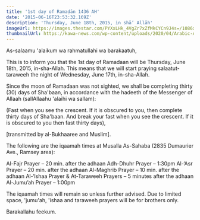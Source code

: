 ```yaml
---
title: '1st day of Ramaḍān 1436 AH'
date: '2015-06-16T23:53:32.169Z'
description: 'Thursday, June 18th, 2015, in shā’ Allāh'
imageUrl: https://images.thestar.com/PYXxLHk_4VgZr7xZfMkCYCn9J4s=/1086x688/smart/filters:cb(2700061000)/https://www.thespec.com/content/dam/thespec/opinion/contributors/2017/06/06/for-muslims-ramadan-is-a-month-of-charity-and-forgiveness/B823387220Z.1_20170606141630_000_GAE1T5VV7.2_Gallery.jpg
thumbnailUrl: https://kawa-news.com/wp-content/uploads/2020/04/Arabic-Asia-ConvertImage-820x500.jpg
---
```


As-salaamu 'alaikum wa rahmatullahi wa barakaatuh,

This is to inform you that the 1st day of Ramadaan will be Thursday, June 18th, 2015, in-sha-Allah. This means that we will start praying salaatut-taraweeh the night of Wednesday, June 17th, in-sha-Allah.

Since the moon of Ramadaan was not sighted, we shall be completing thirty (30) days of Sha'baan, in accordance with the hadeeth of the Messenger of Allaah (sallAllaahu 'alaihi wa sallam):

(Fast when you see the crescent. If it is obscured to you, then complete thirty days of Sha'baan. And break your fast when you see the crescent. If it is obscured to you then fast thirty days),

[transmitted by al-Bukhaaree and Muslim].

The following are the iqaamah times at Musalla As-Sahaba (2835 Dumaurier Ave., Ramsey area):

Al-Fajr Prayer – 20 min. after the adhaan
Adh-Dhuhr Prayer – 1:30pm
Al-‘Asr Prayer – 20 min. after the adhaan
Al-Maghrib Prayer – 10 min. after the adhaan
Al-‘Ishaa Prayer & At-Taraweeh Prayers – 5 minutes after the adhaan
Al-Jumu’ah Prayer – 1:00pm

The iqaamah times will remain so unless further advised. Due to limited space, 'jumu'ah, 'ishaa and taraweeh prayers will be for brothers only.

Barakallahu feekum.
